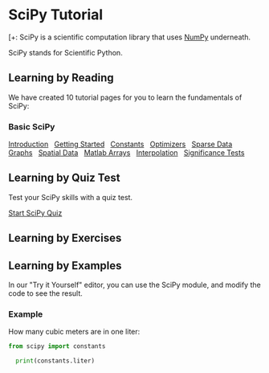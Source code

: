 
SciPy Tutorial
==============



[+:
SciPy is a scientific computation library that uses [NumPy](/python/numpy/default.asp) underneath.


SciPy stands for Scientific Python. 



Learning by Reading
-------------------


We have created 10 tutorial pages for you to learn the fundamentals of SciPy:





### Basic SciPy


[Introduction](scipy_intro.php)
 
[Getting Started](scipy_getting_started.php)
 
[Constants](scipy_constants.php)
 
[Optimizers](scipy_optimizers.php)
 
[Sparse Data](scipy_sparse_data.php)
 
[Graphs](scipy_graphs.php)
 
[Spatial Data](scipy_spatial_data.php)
 
[Matlab Arrays](scipy_matlab_arrays.php)
 
[Interpolation](scipy_interpolation.php)
 
[Significance Tests](scipy_statistical_significance_tests.php)



Learning by Quiz Test
---------------------


Test your SciPy skills with a quiz test.


[Start SciPy Quiz](scipy_quiz.php)


Learning by Exercises
---------------------


Learning by Examples
--------------------


In our "Try it Yourself" editor, you can use the SciPy module, and modify the code to see the result.



### Example


How many cubic meters are in one liter:



```python
from scipy import constants

  print(constants.liter)
```


